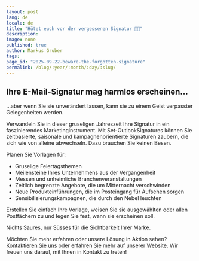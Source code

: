 ```yaml
---
layout: post
lang: de
locale: de
title: "Hütet euch vor der vergessenen Signatur 👻🎃"
description:
image: none
published: true
author: Markus Gruber
tags: 
page_id: "2025-09-22-beware-the-forgotten-signature"
permalink: /blog/:year/:month/:day/:slug/
---
```

## Ihre E-Mail-Signatur mag harmlos erscheinen…
…aber wenn Sie sie unverändert lassen, kann sie zu einem Geist verpasster Gelegenheiten werden.

Verwandeln Sie in dieser gruseligen Jahreszeit Ihre Signatur in ein faszinierendes Marketinginstrument. Mit Set-OutlookSignatures können Sie zeitbasierte, saisonale und kampagnenorientierte Signaturen zaubern, die sich wie von alleine abwechseln. Dazu brauchen Sie keinen Besen.

Planen Sie Vorlagen für:
- Gruselige Feiertagsthemen
- Meilensteine Ihres Unternehmens aus der Vergangenheit
- Messen und unheimliche Branchenveranstaltungen
- Zeitlich begrenzte Angebote, die um Mitternacht verschwinden
- Neue Produkteinführungen, die im Posteingang für Aufsehen sorgen
- Sensibilisierungskampagnen, die durch den Nebel leuchten

Erstellen Sie einfach Ihre Vorlage, weisen Sie sie ausgewählten oder allen Postfächern zu und legen Sie fest, wann sie erscheinen soll.

Nichts Saures, nur Süsses für die Sichtbarkeit Ihrer Marke.

Möchten Sie mehr erfahren oder unsere Lösung in Aktion sehen? [Kontaktieren Sie uns](/contact) oder erfahren Sie mehr auf unserer [Website](/). Wir freuen uns darauf, mit Ihnen in Kontakt zu treten!